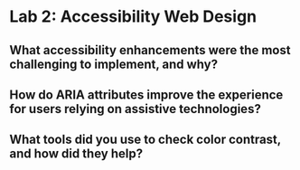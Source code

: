 # Lab 2: Accessibility Web Design

## What accessibility enhancements were the most challenging to implement, and why?

## How do ARIA attributes improve the experience for users relying on assistive technologies?

## What tools did you use to check color contrast, and how did they help?
